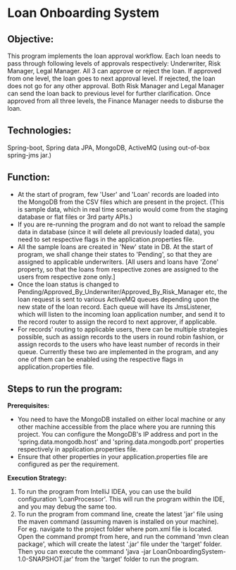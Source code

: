 # Loan Onboarding System

## Objective:
This program implements the loan approval workflow. Each loan needs to pass through following levels of approvals respectively: Underwriter, Risk Manager, Legal Manager. All 3 can approve or reject the loan. If approved from one level, the loan goes to next approval level. If rejected, the loan does not go for any other approval. Both Risk Manager and Legal Manager can send the loan back to previous level for further clarification. Once approved from all three levels, the Finance Manager needs to disburse the loan.

## Technologies:
Spring-boot, Spring data JPA, MongoDB, ActiveMQ (using out-of-box spring-jms jar.)

## Function:
- At the start of program, few 'User' and 'Loan' records are loaded into the MongoDB from the CSV files which are present in the project. (This is sample data, which in real time scenario would come from the staging database or flat files or 3rd party APIs.)
- If you are re-running the program and do not want to reload the sample data in database (since it will delete all previously loaded data), you need to set respective flags in the application.properties file.
- All the sample loans are created in 'New' state in DB. At the start of program, we shall change their states to 'Pending', so that they are assigned to applicable underwriters. [All users and loans have 'Zone' property, so that the loans from respective zones are assigned to the users from respective zone only.]
- Once the loan status is changed to Pending/Approved_By_Underwriter/Approved_By_Risk_Manager etc, the loan request is sent to various ActiveMQ queues depending upon the new state of the loan record. Each queue will have its JmsListener, which will listen to the incoming loan application number, and send it to the record router to assign the record to next approver, if applicable.
- For records' routing to applicable users, there can be multiple strategies possible, such as assign records to the users in round robin fashion, or assign records to the users who have least number of records in their queue. Currently these two are implemented in the program, and any one of them can be enabled using the respective flags in application.properties file.

## Steps to run the program:

**Prerequisites:** 
- You need to have the MongoDB installed on either local machine or any other machine accessible from the place where you are running this project. You can configure the MongoDB's IP address and port in the 'spring.data.mongodb.host' and 'spring.data.mongodb.port' properties respectively in application.properties file.
- Ensure that other properties in your application.properties file are configured as per the requirement.

**Execution Strategy:**
1. To run the program from IntelliJ IDEA, you can use the build configuration 'LoanProcessor'. This will run the program within the IDE, and you may debug the same too.
2. To run the program from command line, create the latest 'jar' file using the maven command (assuming maven is installed on your machine). For eg. navigate to the project folder where pom.xml file is located. Open the command prompt from here, and run the command 'mvn clean package', which will create the latest '.jar' file under the 'target' folder. Then you can execute the command 'java -jar LoanOnboardingSystem-1.0-SNAPSHOT.jar' from the 'target' folder to run the program.
